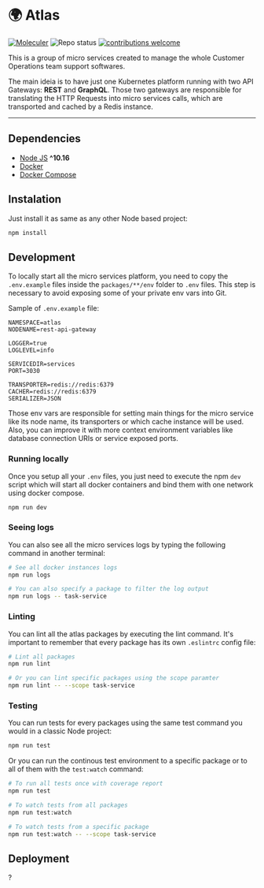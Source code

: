 # 🌍 Atlas

[![Moleculer](https://badgen.net/badge/Powered%20by/Moleculer/0e83cd)](https://moleculer.services)
![Repo status](https://www.repostatus.org/badges/latest/active.svg)
[![contributions welcome](https://img.shields.io/badge/contributions-welcome-brightgreen.svg?style=flat)](https://github.com/dwyl/esta/issues)

This is a group of micro services created to manage the whole Customer Operations team support softwares.

The main ideia is to have just one Kubernetes platform running with two API Gateways: **REST** and **GraphQL**. Those two gateways are responsible for translating the HTTP Requests into micro services calls, which are transported and cached by a Redis instance.

---

## Dependencies

- [Node JS](https://nodejs.org/en/) **^10.16**
- [Docker](https://docs.docker.com/install/linux/docker-ce/ubuntu/)
- [Docker Compose](https://docs.docker.com/compose/install/)

## Instalation

Just install it as same as any other Node based project:

```bash
npm install
```

## Development

To locally start all the micro services platform, you need to copy the `.env.example` files inside the `packages/**/env` folder to `.env` files. This step is necessary to avoid exposing some of your private env vars into Git.

Sample of `.env.example` file:

```
NAMESPACE=atlas
NODENAME=rest-api-gateway

LOGGER=true
LOGLEVEL=info

SERVICEDIR=services
PORT=3030

TRANSPORTER=redis://redis:6379
CACHER=redis://redis:6379
SERIALIZER=JSON
```

Those env vars are responsible for setting main things for the micro service like its node name, its transporters or which cache instance will be used. Also, you can improve it with more context environment variables like database connection URIs or service exposed ports.

### Running locally

Once you setup all your `.env` files, you just need to execute the npm `dev` script which will start all docker containers and bind them with one network using docker compose.

```bash
npm run dev
```

### Seeing logs

You can also see all the micro services logs by typing the following command in another terminal:

```bash
# See all docker instances logs
npm run logs

# You can also specify a package to filter the log output
npm run logs -- task-service
```

### Linting

You can lint all the atlas packages by executing the lint command. It's important to remember that every package has its own `.eslintrc` config file:

```bash
# Lint all packages
npm run lint

# Or you can lint specific packages using the scope paramter
npm run lint -- --scope task-service
```

### Testing

You can run tests for every packages using the same test command you would in a classic Node project:

```bash
npm run test
```

Or you can run the continous test environment to a specific package or to all of them with the `test:watch` command:

```bash
# To run all tests once with coverage report
npm run test

# To watch tests from all packages
npm run test:watch

# To watch tests from a specific package
npm run test:watch -- --scope task-service
```

## Deployment

?

